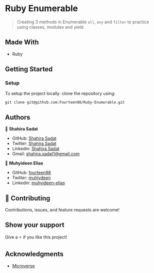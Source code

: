 # Ruby Enumerable
> Creating 3 methods in Enumerable `all`, `any` and `filter` to practice using classes, modules and yield.

## Made With
- Ruby

## Getting Started

### Setup

To setup the project locally: clone the repository using:

```
git clone git@github.com:Fourteen98/Ruby-Enumerable.git
```


## Authors
👤 **Shahira Sadat**

- GitHub: [Shahira Sadat](https://github.com/shahira-sadat)
- Twitter: [Shahira Sadat](https://twitter.com/SadatShahira)
- Linkedin: [Shahira Sadat](https://www.linkedin.com/in/shahira-sadat-49b402199)
- Gmail: shahira.sadat1@gmail.com
  
👤 **Muhyideen Elias**

- GitHub: [fourteen98](https://github.com/Fourteen98/)
- Twitter: [muhiydeen](https://twitter.com/muhiydeen)
- Linkedin: [muhyideen-elias](https://www.linkedin.com/in/muhyideen-elias-53719994/)
  


## 🤝 Contributing
Contributions, issues, and feature requests are welcome!

## Show your support

Give a ⭐️ if you like this project!

## Acknowledgments

- [Microverse](https://www.microverse.org/)
